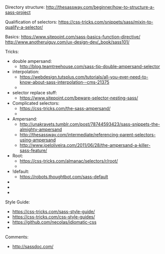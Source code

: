 Directory structure: 
http://thesassway.com/beginner/how-to-structure-a-sass-project

Qualification of selectors: 
https://css-tricks.com/snippets/sass/mixin-to-qualify-a-selector/

Basics: 
https://www.sitepoint.com/sass-basics-function-directive/
http://www.anotheruiguy.com/ux-design-dev/_book/sass101/

Tricks: 
  * double ampersand:
    * http://blog.teamtreehouse.com/sass-tip-double-ampersand-selector
  * interpolation:
    * https://webdesign.tutsplus.com/tutorials/all-you-ever-need-to-know-about-sass-interpolation--cms-21375
    * 
  * selector replace stuff:
    * https://www.sitepoint.com/beware-selector-nesting-sass/
  * Complicated selectors: 
    * https://css-tricks.com/the-sass-ampersand/
    * 
  * Ampersand: 
    * http://unakravets.tumblr.com/post/78744593423/sass-snippets-the-almighty-ampersand
    * http://thesassway.com/intermediate/referencing-parent-selectors-using-ampersand
    * http://www.joeloliveira.com/2011/06/28/the-ampersand-a-killer-sass-feature/
  * Root: 
    * https://css-tricks.com/almanac/selectors/r/root/
    * 
  * !default: 
    * https://robots.thoughtbot.com/sass-default
  * 
  * 
  * 


Style Guide: 
  * https://css-tricks.com/sass-style-guide/
  * https://css-tricks.com/css-style-guides/
  * https://github.com/necolas/idiomatic-css
  * 

Comments: 
  * http://sassdoc.com/





<!--  -->
